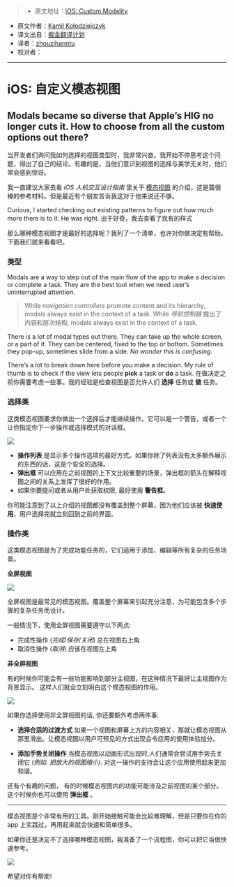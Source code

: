 > * 原文地址：[iOS: Custom Modality](https://medium.com/@_kolodziejczyk/ios-custom-modality-a193c293d4d6#.b2d4uj1bt)
* 原文作者：[Kamil Kołodziejczyk](https://twitter.com/_kolodziejczyk)
* 译文出自：[掘金翻译计划](https://github.com/xitu/gold-miner)
* 译者：[zhouzihanntu](https://github.com/zhouzihanntu)
* 校对者：

---

# iOS: 自定义模态视图

## Modals became so diverse that Apple’s HIG no longer cuts it. How to choose from all the custom options out there?
<!-- ## 模态视图变得如此多元化，Apple 的人机交互指南都不再削减关于它的描述。我们如何从中选择自定义选项呢? -->

<!-- ![](https://cdn-images-1.medium.com/max/2000/1*LPXhF6DNBVu8qz4P-sHZTA.png) -->

当开发者们询问我如何选择的视图类型时，我非常兴奋。我开始不停思考这个问题，得出了自己的结论。有趣的是，当他们意识到视图的选择与美学无关时，他们常会感到惊讶。

我一直建议大家去看 *iOS 人机交互设计指南* 里关于 [模态视图](https://developer.apple.com/ios/human-interface-guidelines/interaction/modality/) 的介绍，这是篇很棒的参考材料。但是最近有个朋友告诉我这对于他来说还不够。

Curious, I started checking out existing patterns to figure out how much more there is to it. He was right.
出于好奇，我去查看了现有的样式

那么哪种模态视图才是最好的选择呢？我列了一个清单，也许对你做决定有帮助。下面我们就来看看吧。

### 类型

Modals are a way to step out of the main flow of the app to make a decision or complete a task. They are the best tool when we need user’s uninterrupted attention.

> While *navigation controllers* promote content and its hierarchy, modals always exist in the context of a task.
> While *导航控制器* 提出了内容和层次结构, modals always exist in the context of a task.

There is a lot of modal types out there. They can take up the whole screen, or a part of it. They can be centered, fixed to the top or bottom. Sometimes they pop-up, sometimes slide from a side. *No wonder this is confusing.*

There’s a lot to break down here before you make a decision. My rule of thumb is to check if the view lets people **pick** a task or **do** a task.
在做决定之前你需要考虑一些事。我的经验是检查视图是否允许人们 **选择** 任务或 **做** 任务。

### **选择类**

这类模态视图要求你做出一个选择后才能继续操作。它可以是一个警告，或者一个让你指定你下一步操作或选择模式的对话框。

![](https://cdn-images-1.medium.com/max/800/1*llj4coNsU1kwsUIdBgeNAA.png)

- **操作列表** 是显示多个操作选项的最好方式。如果你除了列表没有太多额外展示的东西的话，这是个安全的选择。
- **弹出框** 可以应用在之前视图的上下文比较重要的场景，弹出框的箭头在解释视图之间的关系上发挥了很好的作用。
- 如果你要提问或者从用户处获取权限, 最好使用 **警告框**。

你可能注意到了以上介绍的视图都没有覆盖到整个屏幕，因为他们应该被 **快速使用**，用户选择完就立刻回到之前的界面。

### **操作类**

这类模态视图是为了完成功能任务的，它们适用于添加、编辑等所有复杂的任务场景。

**全屏视图**

![](https://cdn-images-1.medium.com/max/800/1*xu_NhNyGVRNfMl2a0ztL_Q.png)

全屏视图是最常见的模态视图。覆盖整个屏幕来引起充分注意，为可能包含多个步骤的复杂任务而设计。

一般情况下，使用全屏视图需要遵守以下两点:

- 完成性操作 (*完成*/*保存*/*关闭*) 总在视图右上角
- 取消性操作 (*取消*) 应该在视图左上角

**非全屏视图**

有的时候你可能会有一些功能影响到部分主视图，在这种情况下最好让主视图作为背景显示。 这样人们就会立刻明白这个模态视图的作用。

![](https://cdn-images-1.medium.com/max/800/1*i4OTZP-ESmIxde2sELE1SA.png)

如果你选择使用非全屏视图的话, 你还要额外考虑两件事:

- **选择合适的过渡方式** 如果一个视图和屏幕上方的内容相关，那就让模态视图从那里滑出。让模态视图以用户可预见的方式出现会令应用的使用体验加分。

- **添加手势关闭操作** 当模态视图以动画形式出现时,人们通常会尝试用手势去关闭它 (*例如. 把放大的视图缩小)*. 对这一操作的支持会让这个应用使用起来更加和谐。

还有个有趣的问题， 有的时候模态视图内的功能可能涉及之前视图的某个部分。这个时候你也可以使用 **弹出框** 。

---

模态视图是个非常有用的工具。刚开始接触可能会比较难理解，但是只要你在你的 app 上实践过，再用起来就会快速和简单很多。

如果你还是决定不了选择哪种模态视图，我准备了一个流程图，你可以把它当做快速参考。

![](https://cdn-images-1.medium.com/max/1000/1*xmvX16jk_E5mxxYDPnAt9Q.png)

希望对你有帮助!
